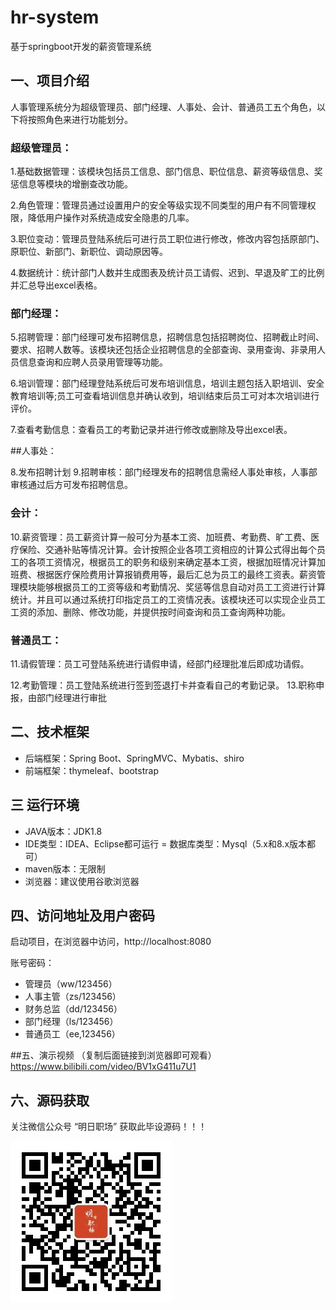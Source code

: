 # hr-system
基于springboot开发的薪资管理系统

## 一、项目介绍

人事管理系统分为超级管理员、部门经理、人事处、会计、普通员工五个角色，以下将按照角色来进行功能划分。

### 超级管理员：

1.基础数据管理：该模块包括员工信息、部门信息、职位信息、薪资等级信息、奖惩信息等模块的增删查改功能。

2.角色管理：管理员通过设置用户的安全等级实现不同类型的用户有不同管理权限，降低用户操作对系统造成安全隐患的几率。

3.职位变动：管理员登陆系统后可进行员工职位进行修改，修改内容包括原部门、原职位、新部门、新职位、调动原因等。

4.数据统计：统计部门人数并生成图表及统计员工请假、迟到、早退及旷工的比例并汇总导出excel表格。

### 部门经理：

5.招聘管理：部门经理可发布招聘信息，招聘信息包括招聘岗位、招聘截止时间、要求、招聘人数等。该模块还包括企业招聘信息的全部查询、录用查询、非录用人员信息查询和应聘人员录用管理等功能。

6.培训管理：部门经理登陆系统后可发布培训信息，培训主题包括入职培训、安全教育培训等;员工可查看培训信息并确认收到，培训结束后员工可对本次培训进行评价。

7.查看考勤信息：查看员工的考勤记录并进行修改或删除及导出excel表。

##人事处：

8.发布招聘计划
9.招聘审核：部门经理发布的招聘信息需经人事处审核，人事部审核通过后方可发布招聘信息。

### 会计：

10.薪资管理：员工薪资计算一般可分为基本工资、加班费、考勤费、旷工费、医疗保险、交通补贴等情况计算。会计按照企业各项工资相应的计算公式得出每个员工的各项工资情况，根据员工的职务和级别来确定基本工资，根据加班情况计算加班费、根据医疗保险费用计算报销费用等，最后汇总为员工的最终工资表。薪资管理模块能够根据员工的工资等级和考勤情况、奖惩等信息自动对员工工资进行计算统计。并且可以通过系统打印指定员工的工资情况表。该模块还可以实现企业员工工资的添加、删除、修改功能，并提供按时间查询和员工查询两种功能。

### 普通员工：

11.请假管理：员工可登陆系统进行请假申请，经部门经理批准后即成功请假。

12.考勤管理：员工登陆系统进行签到签退打卡并查看自己的考勤记录。
13.职称申报，由部门经理进行审批


## 二、技术框架
- 后端框架：Spring Boot、SpringMVC、Mybatis、shiro
- 前端框架：thymeleaf、bootstrap

## 三 运行环境

- JAVA版本：JDK1.8
- IDE类型：IDEA、Eclipse都可运行
  = 数据库类型：Mysql（5.x和8.x版本都可）
- maven版本：无限制
- 浏览器：建议使用谷歌浏览器

## 四、访问地址及用户密码
启动项目，在浏览器中访问，http://localhost:8080

账号密码：
- 管理员（ww/123456）
- 人事主管（zs/123456）
- 财务总监（dd/123456）
- 部门经理（ls/123456）
- 普通员工（ee,123456）

##五、演示视频
（复制后面链接到浏览器即可观看）https://www.bilibili.com/video/BV1xG411u7U1

## 六、源码获取

关注微信公众号 “明日职场” 获取此毕设源码！！！

![明日职场](./wx.jpg)
